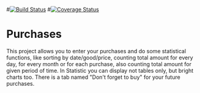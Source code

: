 #[![Build Status](https://travis-ci.org/PecherkinaJ/Purchases.svg?branch=master)](https://travis-ci.org/github/PecherkinaJ/Purchases)
#[![Coverage Status](https://coveralls.io/repos/github/PecherkinaJ/Purchases/badge.svg?branch=master)](https://coveralls.io/github/PecherkinaJ/Purchases?branch=master)

# Purchases
This project allows you to enter your purchases and do some statistical functions, like sorting by date/good/price, counting total amount for every day, for every month or for each purchase, also counting total amount for given period of time.
In Statistic you can display not tables only, but bright charts too. There is a tab named "Don't forget to buy" for your future purchases.

## 
